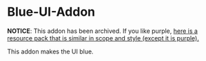 # Blue-UI-Addon

**NOTICE**: This addon has been archived. If you like purple, [here is a resource pack that is similar in scope and style (except it is purple).](https://github.com/autumnblazey/purple)

This addon makes the UI blue.
